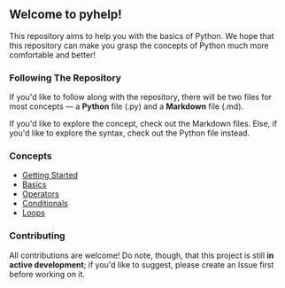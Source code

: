 ## Welcome to **pyhelp**!

This repository aims to help you with the basics of Python. We hope that this repository can make you grasp the concepts of Python much more comfortable and better!

### Following The Repository
If you'd like to follow along with the repository, there will be two files for most concepts — a **Python** file (.py) and a **Markdown** file (.md). 

If you'd like to explore the concept, check out the Markdown files. Else, if you'd like to explore the syntax, check out the Python file instead.

### Concepts

- [Getting Started](https://github.com/Avicity7/pyhelp/blob/master/getting_started/getting_started.md)
- [Basics](https://github.com/Avicity7/pyhelp/blob/master/basics/basics.md)
- [Operators](https://github.com/Avicity7/pyhelp/tree/master/operators/)
- [Conditionals](https://github.com/Avicity7/pyhelp/tree/master/conditionals/)
- [Loops](https://github.com/Avicity7/pyhelp/tree/master/loops/)

### Contributing
All contributions are welcome! Do note, though, that this project is still **in active development**; if you'd like to suggest, please create an Issue first before working on it.